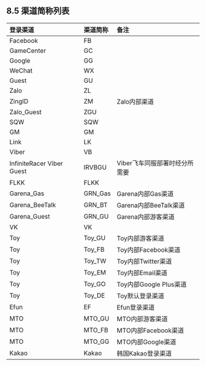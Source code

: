 ## 8.5 渠道简称列表

| **登录渠道** | **渠道简称** | **备注** |
| :--- | :--- | :--- |
| Facebook | FB |  |
| GameCenter | GC |  |
| Google | GG |  |
| WeChat | WX |  |
| Guest | GU |  |
| Zalo | ZL |  |
| ZingID | ZM | Zalo内部渠道 |
| Zalo\_Guest | ZGU |  |
| SQW | SQW |  |
| GM | GM |  |
| Link | LK |  |
| Viber | VB |  |
| InfiniteRacer Viber Guest | IRVBGU | Viber飞车同服部署时经分所需要 |
| FLKK | FLKK |  |
| Garena\_Gas | GRN\_Gas | Garena内部Gas渠道 |
| Garena\_BeeTalk | GRN\_BT | Garena内部BeeTalk渠道 |
| Garena\_Guest | GRN\_GU | Garena内部游客渠道 |
| VK | VK |  |
| Toy | Toy\_GU | Toy内部游客渠道 |
| Toy | Toy\_FB | Toy内部Facebook渠道 |
| Toy | Toy\_TW | Toy内部Twitter渠道 |
| Toy | Toy\_EM | Toy内部Email渠道 |
| Toy | Toy\_GO | Toy内部Google Plus渠道 |
| Toy | Toy\_DE | Toy默认登录渠道 |
| Efun | EF | Efun登录渠道 |
| MTO | MTO\_GU | MTO内部游客渠道 |
| MTO | MTO\_FB | MTO内部Facebook渠道 |
| MTO | MTO\_GG | MTO内部Google渠道 |
| Kakao | Kakao | 韩国Kakao登录渠道 |

